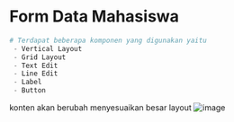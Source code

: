 # Form Data Mahasiswa
```python
# Terdapat beberapa komponen yang digunakan yaitu
 - Vertical Layout
 - Grid Layout
 - Text Edit
 - Line Edit
 - Label
 - Button
```
konten akan berubah menyesuaikan besar layout
![image](https://user-images.githubusercontent.com/34876769/116981486-bf35c500-acf1-11eb-9e65-afea44988f5a.png)
